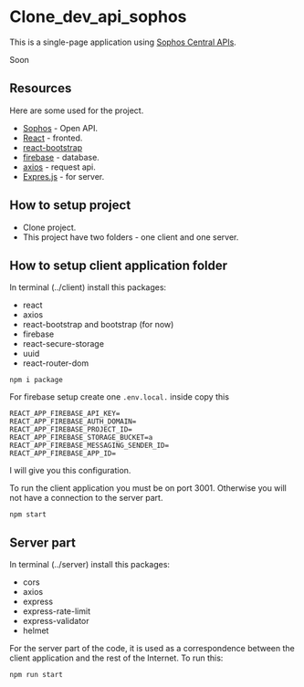 # Clone_dev_api_sophos
This is a single-page application using [Sophos Central APIs](https://developer.sophos.com/).

Soon 

## Resources
Here are some used for the project.

- [Sophos](https://developer.sophos.com/) - Open API.
- [React](https://react.dev/) - fronted.
- [react-bootstrap](https://react-bootstrap.github.io/)
- [firebase](https://firebase.google.com/) - database.
- [axios](https://axios-http.com/docs/intro) - request api.
- [Expres.js](https://expressjs.com/) - for server.

## How to setup project

- Clone project.
- This project have two folders - one client and one server.

## How to setup client application folder

In terminal (../client) install this packages:
- react
- axios
- react-bootstrap and bootstrap (for now)
- firebase
- react-secure-storage
- uuid
- react-router-dom

```
npm i package
```

For firebase setup create one ```.env.local.``` inside copy this
```
REACT_APP_FIREBASE_API_KEY=
REACT_APP_FIREBASE_AUTH_DOMAIN=
REACT_APP_FIREBASE_PROJECT_ID=
REACT_APP_FIREBASE_STORAGE_BUCKET=a
REACT_APP_FIREBASE_MESSAGING_SENDER_ID=
REACT_APP_FIREBASE_APP_ID=
```
I will give you this configuration.

To run the client application you must be on port 3001. Otherwise you will not have a connection to the server part.
```
npm start
```
## Server part

In terminal (../server) install this packages:
- cors
- axios
- express
- express-rate-limit
- express-validator
- helmet

For the server part of the code, it is used as a correspondence between the client application and the rest of the Internet.
To run this:
```
npm run start
```
